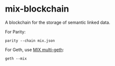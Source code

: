 # mix-blockchain
A blockchain for the storage of semantic linked data.

For Parity:

`
parity --chain mix.json
`

For Geth, use [MIX multi-geth](https://github.com/mix-blockchain/multi-geth/releases/tag/v1.8.17):

`
geth --mix
`
